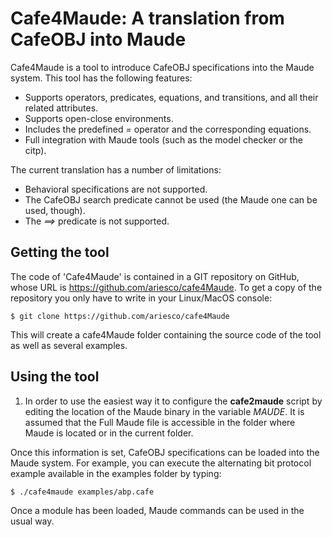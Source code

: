 Cafe4Maude: A translation from CafeOBJ into Maude
=================================================

Cafe4Maude is a tool to introduce CafeOBJ specifications into the Maude system.
This tool has the following features:
* Supports operators, predicates, equations, and transitions, and all their related
attributes.
* Supports open-close environments.
* Includes the predefined _=_ operator and the corresponding equations.
* Full integration with Maude tools (such as the model checker or the citp).


The current translation has a number of limitations:
* Behavioral specifications are not supported.
* The CafeOBJ search predicate cannot be used (the Maude one can be used, though).
* The _==>_ predicate is not supported.

Getting the tool
----------------

The code of 'Cafe4Maude' is contained in a GIT repository on GitHub, whose URL is
https://github.com/ariesco/cafe4Maude. To get a copy of the repository you only
have to write in your Linux/MacOS console:

    $ git clone https://github.com/ariesco/cafe4Maude

This will create a cafe4Maude folder containing the source code of the tool as well as
several examples.

Using the tool
--------------

1. In order to use the easiest way it to configure the **cafe2maude** script by
editing the location of the Maude binary in the variable *MAUDE*. It is assumed that
the Full Maude file is accessible in the folder where Maude is located or in the current
folder.

Once this information is set, CafeOBJ specifications can be loaded into the Maude system.
For example, you can execute the alternating bit protocol example available in the
examples folder by typing:

    $ ./cafe4maude examples/abp.cafe

Once a module has been loaded, Maude commands can be used in the usual way.